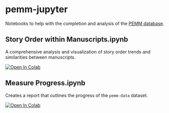 # pemm-jupyter

Notebooks to help with the completion and analysis of the [PEMM database](https://github.com/princeton-cdh/pemm-data).

## Story Order within Manuscripts.ipynb

A comprehensive analysis and visualization of story order trends and similarities between manuscripts.

[![Open In Colab](https://colab.research.google.com/assets/colab-badge.svg)](https://colab.research.google.com/github/kmcelwee/pemm-jupyter/blob/master/Story%20Order%20within%20Manuscripts.ipynb)

## Measure Progress.ipynb

Creates a report that outlines the progress of the `pemm-data` dataset. 

[![Open In Colab](https://colab.research.google.com/assets/colab-badge.svg)](https://colab.research.google.com/github/kmcelwee/pemm-jupyter/blob/master/Measure%20Progress.ipynb)
